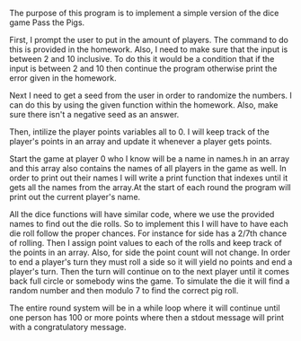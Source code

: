  The purpose of this program is to implement a simple version of the dice game Pass the Pigs.

 First, I prompt the user to put in the amount of players.
The command to do this is provided in the homework.
Also, I need to make sure that the input is between 2 and 10 inclusive.
To do this it would be a condition that if the input is between 2 and 10 then continue the program otherwise print the
error given in the homework.

 Next I need to get a seed from the user in order to randomize the numbers.
I can do this by using the given function within the homework.
Also, make sure there isn't a negative seed as an answer.

 Then, intilize the player points variables all to 0. 
I will keep track of the player's points in an array and update it whenever a player gets points.

 Start the game at player 0 who I know will be a name in names.h in an array and this array also contains the names of
all players in the game as well.
In order to print out their names I will write a print function that indexes until it gets all the names from the array.At the start of each round the program will print out the current player's name.

 All the dice functions will have similar code, where we use the provided names to find out the die rolls. So to
implement this I will have to have each die roll follow the proper chances. For instance for side has a 2/7th chance of rolling. Then I assign point values to each of the rolls and keep track of the points in an array. Also, for side the
point count will not change. In order to end a player's turn they must roll a side so it will yield no points and end a player's turn. Then the turn will continue on to the next player until it comes back full circle or somebody wins the
game. To simulate the die it will find a random number and then modulo 7 to find the correct pig roll.  

 The entire round system will be in a while loop where it will continue until one person has 100 or more points where 
then a stdout message will print with a congratulatory message. 


